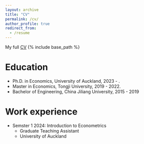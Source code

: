 ```yaml
---
layout: archive
title: "CV"
permalink: /cv/
author_profile: true
redirect_from:
  - /resume
---
```


My full [CV](http://xiuxiu-lin.github.io/files/Xiuiu_lin_CV.pdf)
{% include base_path %}

Education
======
* Ph.D. in Economics, University of Auckland, 2023 - .
* Master in Economics, Tongji University, 2019 - 2022.
* Bachelor of Engineering, China Jiliang University, 2015 - 2019

Work experience
======
* Semster 1 2024: Introduction to Econometrics
  * Graduate Teaching Assistant
  * University of Auckland

  

